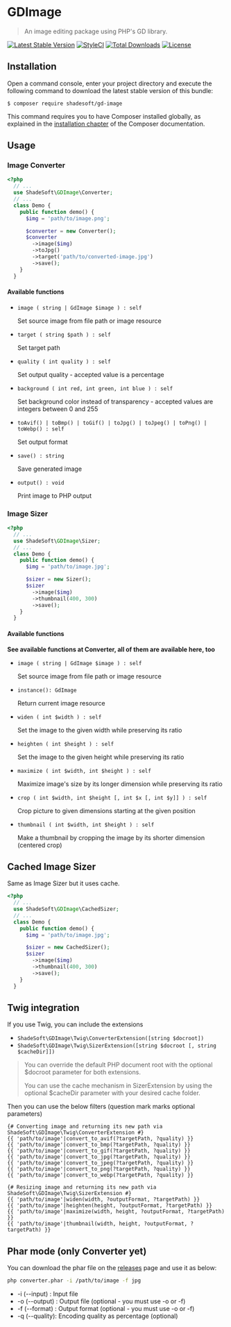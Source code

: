 # GDImage

> An image editing package using PHP's GD library.

[![Latest Stable Version](https://poser.pugx.org/shadesoft/gd-image/version)](https://packagist.org/packages/shadesoft/gd-image)
[![StyleCI](https://styleci.io/repos/109691251/shield?branch=main&style=flat)](https://styleci.io/repos/109691251?branch=main)
[![Total Downloads](https://poser.pugx.org/shadesoft/gd-image/downloads)](https://packagist.org/packages/shadesoft/gd-image)
[![License](https://poser.pugx.org/shadesoft/gd-image/license)](https://packagist.org/packages/shadesoft/gd-image)

## Installation

Open a command console, enter your project directory and execute the following command to download the latest stable
version of this bundle:

```console
$ composer require shadesoft/gd-image
```

This command requires you to have Composer installed globally, as explained in
the [installation chapter](https://getcomposer.org/doc/00-intro.md)
of the Composer documentation.

## Usage

### Image Converter

```php
<?php
  // ...
  use ShadeSoft\GDImage\Converter;
  // ...
  class Demo {
    public function demo() {
      $img = 'path/to/image.png';

      $converter = new Converter();
      $converter
        ->image($img)
        ->toJpg()
        ->target('path/to/converted-image.jpg')
        ->save();
    }
  }
```

#### Available functions

- `image ( string | GdImage $image ) : self`

  Set source image from file path or image resource

- `target ( string $path ) : self`

  Set target path

- `quality ( int quality ) : self`

  Set output quality - accepted value is a percentage

- `background ( int red, int green, int blue ) : self`

  Set background color instead of transparency - accepted values are integers between 0 and 255

- `toAvif() | toBmp() | toGif() | toJpg() | toJpeg() | toPng() | toWebp() : self`

  Set output format

- `save() : string`

  Save generated image

- `output() : void`

  Print image to PHP output

### Image Sizer

```php
<?php
  // ...
  use ShadeSoft\GDImage\Sizer;
  // ...
  class Demo {
    public function demo() {
      $img = 'path/to/image.jpg';

      $sizer = new Sizer();
      $sizer
        ->image($img)
        ->thumbnail(400, 300)
        ->save();
    }
  }
```

#### Available functions

**See available functions at Converter, all of them are available here, too**

- `image ( string | GdImage $image ) : self`

  Set source image from file path or image resource

- `instance(): GdImage`

  Return current image resource

- `widen ( int $width ) : self`

  Set the image to the given width while preserving its ratio

- `heighten ( int $height ) : self`

  Set the image to the given height while preserving its ratio

- `maximize ( int $width, int $height ) : self`

  Maximize image's size by its longer dimension while preserving its ratio

- `crop ( int $width, int $height [, int $x [, int $y]] ) : self`

  Crop picture to given dimensions starting at the given position

- `thumbnail ( int $width, int $height ) : self`

  Make a thumbnail by cropping the image by its shorter dimension (centered crop)

## Cached Image Sizer

Same as Image Sizer but it uses cache.

```php
<?php
  // ...
  use ShadeSoft\GDImage\CachedSizer;
  // ...
  class Demo {
    public function demo() {
      $img = 'path/to/image.jpg';

      $sizer = new CachedSizer();
      $sizer
        ->image($img)
        ->thumbnail(400, 300)
        ->save();
    }
  }
```

## Twig integration

If you use Twig, you can include the extensions
- `ShadeSoft\GDImage\Twig\ConverterExtension([string $docroot])`
- `ShadeSoft\GDImage\Twig\SizerExtension([string $docroot [, string $cacheDir]])`

> You can override the default PHP document root with the optional $docroot parameter for both extensions.
> 
> You can use the cache mechanism in SizerExtension by using the optional $cacheDir parameter with your desired cache folder.  

Then you can use the below filters (question mark marks optional parameters)

```twig
{# Converting image and returning its new path via ShadeSoft\GDImage\Twig\ConverterExtension #}
{{ 'path/to/image'|convert_to_avif(?targetPath, ?quality) }}
{{ 'path/to/image'|convert_to_bmp(?targetPath, ?quality) }}
{{ 'path/to/image'|convert_to_gif(?targetPath, ?quality) }}
{{ 'path/to/image'|convert_to_jpg(?targetPath, ?quality) }}
{{ 'path/to/image'|convert_to_jpeg(?targetPath, ?quality) }}
{{ 'path/to/image'|convert_to_png(?targetPath, ?quality) }}
{{ 'path/to/image'|convert_to_webp(?targetPath, ?quality) }}

{# Resizing image and returning its new path via ShadeSoft\GDImage\Twig\SizerExtension #}
{{ 'path/to/image'|widen(width, ?outputFormat, ?targetPath) }}
{{ 'path/to/image'|heighten(height, ?outputFormat, ?targetPath) }}
{{ 'path/to/image'|maximize(width, height, ?outputFormat, ?targetPath) }}
{{ 'path/to/image'|thumbnail(width, height, ?outputFormat, ?targetPath) }}
```

## Phar mode (only Converter yet)

You can download the phar file on the [releases](https://github.com/ShadeSoft/GDImage/releases) page and use it as below:

```sh
php converter.phar -i /path/to/image -f jpg
```

- -i (--input) : Input file
- -o (--output) : Output file (optional - you must use -o or -f)
- -f (--format) : Output format (optional - you must use -o or -f)
- -q (--quality): Encoding quality as percentage (optional)
